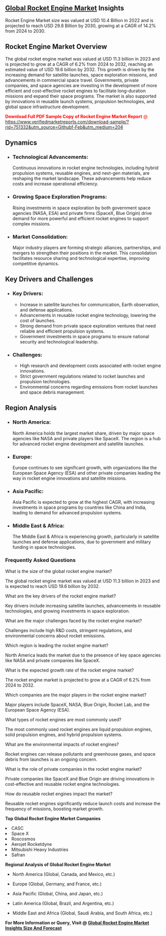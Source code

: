 <h2><a href="https://www.verifiedmarketreports.com/download-sample/?rid=751332&amp;utm_source=Githubf&amp;utm_medium=204" target="_blank">Global Rocket Engine Market</a> Insights</h2><p>Rocket Engine Market size was valued at USD 10.4 Billion in 2022 and is projected to reach USD 29.8 Billion by 2030, growing at a CAGR of 14.2% from 2024 to 2030.</p><p> <h2>Rocket Engine Market Overview</h2> <p>The global rocket engine market was valued at USD 11.3 billion in 2023 and is projected to grow at a CAGR of 6.2% from 2024 to 2032, reaching an estimated value of USD 19.6 billion by 2032. This growth is driven by the increasing demand for satellite launches, space exploration missions, and advancements in commercial space travel. Governments, private companies, and space agencies are investing in the development of more efficient and cost-effective rocket engines to facilitate long-duration missions and expand their space programs. The market is also supported by innovations in reusable launch systems, propulsion technologies, and global space infrastructure development. <p><span class=""><span style="color: #ff0000;"><strong>Download Full PDF Sample Copy of Rocket Engine Market Report</strong> @ </span><a href="https://www.verifiedmarketreports.com/download-sample/?rid=751332&amp;utm_source=Githubf-Feb&amp;utm_medium=204" target="_blank">https://www.verifiedmarketreports.com/download-sample/?rid=751332&amp;utm_source=Githubf-Feb&amp;utm_medium=204</a></span></p> <h2>Dynamics</h2> <ul> <li><h3>Technological Advancements:</h3> Continuous innovations in rocket engine technologies, including hybrid propulsion systems, reusable engines, and next-gen materials, are reshaping the market landscape. These advancements help reduce costs and increase operational efficiency.</li> <li><h3>Growing Space Exploration Programs:</h3> Rising investments in space exploration by both government space agencies (NASA, ESA) and private firms (SpaceX, Blue Origin) drive demand for more powerful and efficient rocket engines to support complex missions.</li> <li><h3>Market Consolidation:</h3> Major industry players are forming strategic alliances, partnerships, and mergers to strengthen their positions in the market. This consolidation facilitates resource sharing and technological expertise, improving competitive dynamics.</li> </ul> <h2>Key Drivers and Challenges</h2> <ul> <li><h3>Key Drivers:</h3> <ul> <li>Increase in satellite launches for communication, Earth observation, and defense applications.</li> <li>Advancements in reusable rocket engine technology, lowering the cost of launches.</li> <li>Strong demand from private space exploration ventures that need reliable and efficient propulsion systems.</li> <li>Government investments in space programs to ensure national security and technological leadership.</li> </ul> </li> <li><h3>Challenges:</h3> <ul> <li>High research and development costs associated with rocket engine innovations.</li> <li>Strict government regulations related to rocket launches and propulsion technologies.</li> <li>Environmental concerns regarding emissions from rocket launches and space debris management.</li> </ul> </li> </ul> <h2>Region Analysis</h2> <ul> <li><h3>North America:</h3> North America holds the largest market share, driven by major space agencies like NASA and private players like SpaceX. The region is a hub for advanced rocket engine development and satellite launches.</li> <li><h3>Europe:</h3> Europe continues to see significant growth, with organizations like the European Space Agency (ESA) and other private companies leading the way in rocket engine innovations and satellite missions.</li> <li><h3>Asia Pacific:</h3> Asia Pacific is expected to grow at the highest CAGR, with increasing investments in space programs by countries like China and India, leading to demand for advanced propulsion systems.</li> <li><h3>Middle East & Africa:</h3> The Middle East & Africa is experiencing growth, particularly in satellite launches and defense applications, due to government and military funding in space technologies.</li> </ul> <h3>Frequently Asked Questions</h3> <p>What is the size of the global rocket engine market? </p> <p>The global rocket engine market was valued at USD 11.3 billion in 2023 and is expected to reach USD 19.6 billion by 2032.</p> <p>What are the key drivers of the rocket engine market? </p> <p>Key drivers include increasing satellite launches, advancements in reusable technologies, and growing investments in space exploration.</p> <p>What are the major challenges faced by the rocket engine market? </p> <p>Challenges include high R&D costs, stringent regulations, and environmental concerns about rocket emissions.</p> <p>Which region is leading the rocket engine market? </p> <p>North America leads the market due to the presence of key space agencies like NASA and private companies like SpaceX.</p> <p>What is the expected growth rate of the rocket engine market? </p> <p>The rocket engine market is projected to grow at a CAGR of 6.2% from 2024 to 2032.</p> <p>Which companies are the major players in the rocket engine market? </p> <p>Major players include SpaceX, NASA, Blue Origin, Rocket Lab, and the European Space Agency (ESA).</p> <p>What types of rocket engines are most commonly used? </p> <p>The most commonly used rocket engines are liquid propulsion engines, solid propulsion engines, and hybrid propulsion systems.</p> <p>What are the environmental impacts of rocket engines? </p> <p>Rocket engines can release pollutants and greenhouse gases, and space debris from launches is an ongoing concern.</p> <p>What is the role of private companies in the rocket engine market? </p> <p>Private companies like SpaceX and Blue Origin are driving innovations in cost-effective and reusable rocket engine technologies.</p> <p>How do reusable rocket engines impact the market? </p> <p>Reusable rocket engines significantly reduce launch costs and increase the frequency of missions, boosting market growth.</p> </p><p><strong>Top Global Rocket Engine Market Companies</strong></p><div data-test-id=""><p><li>CASC</li><li> Space X</li><li> Roscosmos</li><li> Aerojet Rocketdyne</li><li> Mitsubishi Heavy Industries</li><li> Safran</li></p><div><strong>Regional Analysis of&nbsp;Global Rocket Engine Market</strong></div><ul><li dir="ltr"><p dir="ltr">North America&nbsp;(Global, Canada, and Mexico, etc.)</p></li><li dir="ltr"><p dir="ltr">Europe (Global, Germany, and France, etc.)</p></li><li dir="ltr"><p dir="ltr">Asia Pacific&nbsp;(Global, China, and Japan, etc.)</p></li><li dir="ltr"><p dir="ltr">Latin America&nbsp;(Global, Brazil, and Argentina, etc.)</p></li><li dir="ltr">Middle East and Africa&nbsp;(Global, Saudi Arabia, and South Africa, etc.)</li></ul><p><strong>For More Information or Query, Visit @&nbsp;</strong><strong><a href="https://www.verifiedmarketreports.com/product/rocket-engine-market/?utm_source=Githubf&amp;utm_medium=204" target="_blank">Global Rocket Engine Market Insights Size And Forecast</a></strong></p></div>
